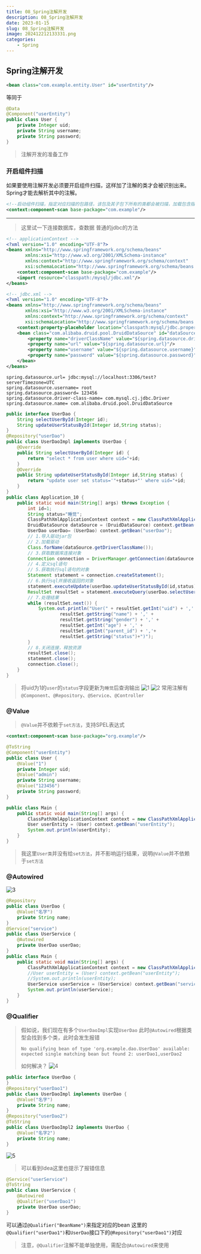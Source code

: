 ```yaml
---
title: 08_Spring注解开发
description: 08_Spring注解开发
date: 2023-01-15
slug: 08_Spring注解开发
image: 202412212133331.png
categories:
    - Spring
---
```


## Spring注解开发
```xml
<bean class="com.example.entity.User" id="userEntity"/>
```
等同于
```java
@Data
@Component("userEntity")
public class User {
    private Integer uid;
    private String username;
    private String password;
}
```
> 注解开发的准备工作
### 开启组件扫描
如果要使用注解开发必须要开启组件扫描，这样加了注解的类才会被识别出来。Spring才能去解析其中的注解。
```xml
<!--启动组件扫描，指定对应扫描的包路径，该包及其子包下所有的类都会被扫描，加载包含指定注解的类-->
<context:component-scan base-package="com.example"/>
```
------
> 这里试一下连接数据库，查数据
> 普通的jdbc的方法
```xml
<!-- applicationContext -->
<?xml version="1.0" encoding="UTF-8"?>
<beans xmlns="http://www.springframework.org/schema/beans"
       xmlns:xsi="http://www.w3.org/2001/XMLSchema-instance"
       xmlns:context="http://www.springframework.org/schema/context"
       xsi:schemaLocation="http://www.springframework.org/schema/beans http://www.springframework.org/schema/beans/spring-beans.xsd http://www.springframework.org/schema/context https://www.springframework.org/schema/context/spring-context.xsd">
    <context:component-scan base-package="com.example"/>
    <import resource="classpath:/mysql/jdbc.xml"/>
</beans>
```
```xml
<!-- jdbc.xml -->
<?xml version="1.0" encoding="UTF-8"?>
<beans xmlns="http://www.springframework.org/schema/beans"
       xmlns:xsi="http://www.w3.org/2001/XMLSchema-instance"
       xmlns:context="http://www.springframework.org/schema/context"
       xsi:schemaLocation="http://www.springframework.org/schema/beans http://www.springframework.org/schema/beans/spring-beans.xsd http://www.springframework.org/schema/context https://www.springframework.org/schema/context/spring-context.xsd">
    <context:property-placeholder location="classpath:mysql/jdbc.properties"/>
    <bean class="com.alibaba.druid.pool.DruidDataSource" id="dataSource">
        <property name="driverClassName" value="${spring.datasource.driver-class-name}"/>
        <property name="url" value="${spring.datasource.url}"/>
        <property name="username" value="${spring.datasource.username}"/>
        <property name="password" value="${spring.datasource.password}"/>
    </bean>
</beans>
```
```properties
spring.datasource.url= jdbc:mysql://localhost:3306/test?serverTimezone=UTC
spring.datasource.username= root
spring.datasource.password= 123456
spring.datasource.driver-class-name= com.mysql.cj.jdbc.Driver
spring.datasource.name= com.alibaba.druid.pool.DruidDataSource
```
```java
public interface UserDao {
    String selectUserById(Integer id);
    String updateUserStatusById(Integer id,String status);
}
@Repository("userDao")
public class UserDaoImpl implements UserDao {
    @Override
    public String selectUserById(Integer id) {
        return "select * from user where uid="+id;
    }
    @Override
    public String updateUserStatusById(Integer id,String status) {
        return "update user set status='"+status+"' where uid="+id;
    }
}
public class Application_10 {
    public static void main(String[] args) throws Exception {
        int id=1;
        String status="睡觉";
        ClassPathXmlApplicationContext context = new ClassPathXmlApplicationContext("applicationContext.xml");
        DruidDataSource dataSource = (DruidDataSource) context.getBean("dataSource");
        UserDao userDao= (UserDao) context.getBean("userDao");
        // 1.导入驱动jar包
        // 2.加载驱动
        Class.forName(dataSource.getDriverClassName());
        // 3.获取数据库连接对象
        Connection connection = DriverManager.getConnection(dataSource.getUrl(), dataSource.getUsername(), dataSource.getPassword());
        // 4.定义sql语句
        // 5.获取执行sql语句的对象
        Statement statement = connection.createStatement();
        // 6.执行sql并接收返回的对象
        statement.executeUpdate(userDao.updateUserStatusById(id,status));
        ResultSet resultSet = statement.executeQuery(userDao.selectUserById(id));
        // 7.处理结果
        while (resultSet.next()) {
            System.out.println("User(" + resultSet.getInt("uid") + ',' +
                    resultSet.getString("name") + ',' +
                    resultSet.getString("gender") + ',' +
                    resultSet.getInt("age") + ',' +
                    resultSet.getInt("parent_id") + ','+
                    resultSet.getString("status")+")");
        }
        // 8.关闭连接，释放资源
        resultSet.close();
        statement.close();
        connection.close();
    }
}
```
> 将uid为1的`user`的`status`字段更新为`睡觉`后查询输出
![1](https://raw.githubusercontent.com/IsUnderAchiever/markdown-img/master/PicGo01/202301201921812.png)
![2](https://raw.githubusercontent.com/IsUnderAchiever/markdown-img/master/PicGo01/202301201922865.png)
> 常用注解有`@Component`、`@Repository`、`@Service`、`@Controller`
### @Value
> `@Value`并不依赖于`set方法`，支持SPEL表达式
```xml
<context:component-scan base-package="org.example"/>
```
```java
@ToString
@Component("userEntity")
public class User {
    @Value("1")
    private Integer uid;
    @Value("admin")
    private String username;
    @Value("123456")
    private String password;
}
```
```java
public class Main {
    public static void main(String[] args) {
        ClassPathXmlApplicationContext context = new ClassPathXmlApplicationContext("applicationContext.xml");
        User userEntity = (User) context.getBean("userEntity");
        System.out.println(userEntity);
    }
}
```
> 我这里`User类`并没有给`set方法`，并不影响运行结果，说明`@Value`并不依赖于`set方法`
### @Autowired
![3](https://raw.githubusercontent.com/IsUnderAchiever/markdown-img/master/PicGo01/202301201922816.png)
```java
@Repository
public class UserDao {
    @Value("名字")
    private String name;
}
@Service("service")
public class UserService {
    @Autowired
    private UserDao userDao;
}
public class Main {
    public static void main(String[] args) {
        ClassPathXmlApplicationContext context = new ClassPathXmlApplicationContext("applicationContext.xml");
        //User userEntity = (User) context.getBean("userEntity");
        //System.out.println(userEntity);
        UserService userService = (UserService) context.getBean("service");
        System.out.println(userService);
    }
}
```
### @Qualifier
> 假如说，我们现在有多个`UserDaoImpl`实现`UserDao`
> 此时`@Autowired`根据类型会找到多个类，此时会发生报错
>
> `No qualifying bean of type 'org.example.dao.UserDao' available: expected single matching bean but found 2: userDao1,userDao2`
>
> 如何解决？
![4](https://raw.githubusercontent.com/IsUnderAchiever/markdown-img/master/PicGo01/202301201922579.png)
```java
public interface UserDao {
}
@Repository("userDao1")
public class UserDaoImpl implements UserDao {
    @Value("名字")
    private String name;
}
@Repository("userDao2")
@ToString
public class UserDaoImpl2 implements UserDao {
    @Value("名字2")
    private String name;
}
```
![5](https://raw.githubusercontent.com/IsUnderAchiever/markdown-img/master/PicGo01/202301201922963.png)
> 可以看到Idea这里也提示了报错信息
```java
@Service("userService")
@ToString
public class UserService {
    @Autowired
    @Qualifier("userDao1")
    private UserDao userDao;
}
```
可以通过`@Qualifier("BeanName")`来指定对应的bean
这里的`@Qualifier("userDao1")`和`UserDao`接口下的`@Repository("userDao1")`对应
> 注意，`@Qualifier`注解不能单独使用，需配合`@Autowired`来使用

